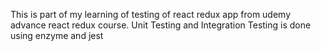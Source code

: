 This is part of my learning of testing of react redux app from udemy advance react redux course. Unit Testing and Integration Testing is done using enzyme and jest
